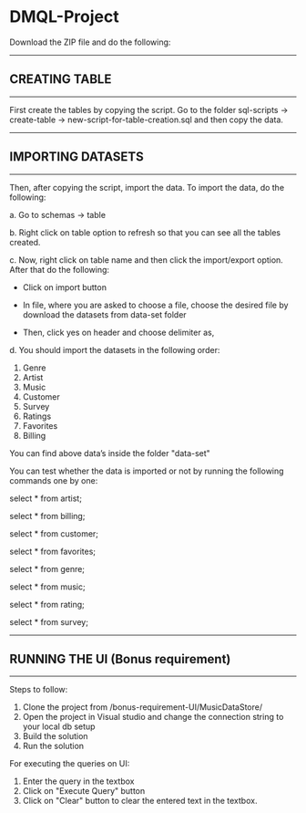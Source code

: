 # DMQL-Project


Download the ZIP file and do the following: 

--------------------------------------------------------------------------------------------
CREATING TABLE 
--------------------------------------------------------------------------------------------
--------------------------------------------------------------------------------------------
First create the tables by copying the script.
Go to the folder sql-scripts -> create-table -> new-script-for-table-creation.sql 
and then copy the data. 

--------------------------------------------------------------------------------------------
IMPORTING DATASETS
--------------------------------------------------------------------------------------------
--------------------------------------------------------------------------------------------
Then, after copying the script, import the data. To import the data, do the following:
    
a. Go to schemas -> table

b. Right click on table option to refresh so that you can see all the tables created. 

c. Now, right click on table name and then click the import/export option. After that do the following: 
   
   - Click on import button
   
   - In file, where you are asked to choose a file, choose the desired file by download the datasets from data-set folder
   - Then, click yes on header and choose delimiter as, 

d. You should import the datasets in the following order:
      
   1. Genre
   2. Artist
   3. Music
   4. Customer
   5. Survey
   6. Ratings
   7. Favorites
   8. Billing

You can find above data’s inside the folder "data-set"

You can test whether the data is imported or not by running the following commands one by one:

select * from artist;

select * from billing;

select * from customer;

select * from favorites;

select * from genre;

select * from music;

select * from rating;

select * from survey;

--------------------------------------------------------------------------------------------
RUNNING THE UI (Bonus requirement)
--------------------------------------------------------------------------------------------
--------------------------------------------------------------------------------------------
Steps to follow:
1. Clone the project from /bonus-requirement-UI/MusicDataStore/
2. Open the project in Visual studio and change the connection string to your local db setup 
3. Build the solution
4. Run the solution

For executing the queries on UI:
1. Enter the query in the textbox
2. Click on "Execute Query" button
3. Click on "Clear" button to clear the entered text in the textbox.
